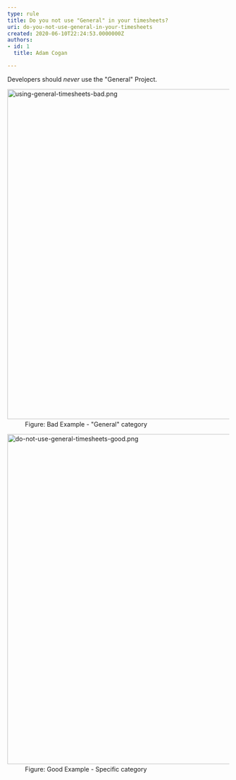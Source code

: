 ```yaml
---
type: rule
title: Do you not use "General" in your timesheets?
uri: do-you-not-use-general-in-your-timesheets
created: 2020-06-10T22:24:53.0000000Z
authors:
- id: 1
  title: Adam Cogan

---
```




<span class='intro'> Developers should *never* use the &quot;General&quot;&#160;Project.<br> </span>

<dl class="badImage"><dt>​<img src="/PublishingImages/using-general-timesheets-bad.png" alt="using-general-timesheets-bad.png" style="width&#58;750px;" /></dt><dd>Figure&#58; Bad Example - &quot;General&quot; category</dd></dl>
<dl class="goodImage">
   <dt>​<img src="/PublishingImages/using-general-timesheets-bad.png" alt="do-not-use-general-timesheets-good.png" style="width&#58;750px;" /></dt><dd>Figure&#58; Good Example -​ Specific category </dd></dl>


